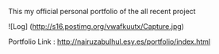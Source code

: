 

This my official personal portfolio of the all recent project 

![Log] (http://s16.postimg.org/vwafkuutx/Capture.jpg)



Portfolio Link : http://nairuzabulhul.esy.es/portfolio/index.html
